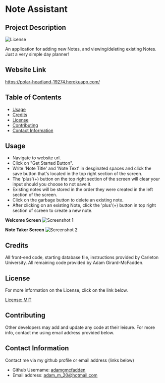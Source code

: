 # Note Assistant

## Project Description

![License](https://img.shields.io/badge/License-MIT-blue.svg "License Badge")

An application for adding new Notes, and viewing/deleting existing Notes. Just a very simple day planner!

## Website Link

https://polar-headland-19274.herokuapp.com/

## Table of Contents

- [Usage](#usage)
- [Credits](#credits)
- [License](#license)
- [Contributing](#contributing)
- [Contact Information](#contactinfo)

## Usage

- Navigate to website url.
- Click on "Get Started Button".
- Write 'Note Title' and 'Note Text' in desginated spaces and click the save button that's located in the top right section of the screen.
- The 'plus'(+) button on the top right section of the screen will clear your input should you choose to not save it. 
- Existing notes will be stored in the order they were created in the left section of the screen.
- Click on the garbage button to delete an existing note.
- After clicking on an existing Note, click the 'plus'(+) button in top right section of screen to create a new note. 

**Welcome Screen**
![Screenshot 1](https://user-images.githubusercontent.com/83710803/128541668-85127f16-8486-4902-bb4e-1432aa4a99db.png)

**Note Taker Screen**
![Screenshot 2](https://user-images.githubusercontent.com/83710803/128542400-e1b2c9d8-0ab6-4c57-b7f9-f01c32d10acd.png)

## Credits

All front-end code, starting database file, instructions provided by Carleton University. All remaining code provided by Adam Girard-McFadden.

## License

For more information on the License, click on the link below.

[License: MIT](https://choosealicense.com/licenses/mit/)

## Contributing

Other developers may add and update any code at their leisure. For more info, contact me using email address provided below.

## Contact Information

Contact me via my github profile or email address (links below)

- Github Username: [adamgmcfadden](https://github.com/adamgmcfadden)
- Email address: adam_m_20@hotmail.com
